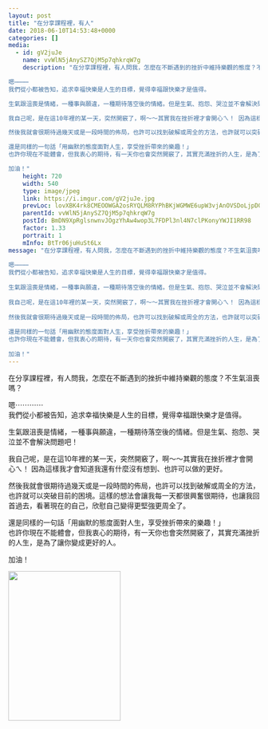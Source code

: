```yaml
---
layout: post
title: "在分享課程裡，有人" 
date: 2018-06-10T14:53:48+0000 
categories: [] 
media:
  - id: gV2juJe
    name: vvWlN5jAnySZ7QjM5p7qhkrqW7g
    description: "在分享課程裡，有人問我，怎麼在不斷遇到的挫折中維持樂觀的態度？不生氣沮喪嗎？

嗯⋯⋯⋯⋯
我們從小都被告知，追求幸福快樂是人生的目標，覺得幸福跟快樂才是值得。

生氣跟沮喪是情緒，一種事與願違，一種期待落空後的情緒。但是生氣、抱怨、哭泣並不會解決問題吧！

我自己呢，是在這10年裡的某一天，突然開竅了，啊～～其實我在挫折裡才會開心ㄟ！ 因為這樣我才會知道我還有什麼沒有想到、也許可以做的更好。

然後我就會很期待過幾天或是一段時間的佈局，也許可以找到破解或周全的方法，也許就可以突破目前的困境。這樣的想法會讓我每一天都很興奮很期待，也讓我回首過去，看著現在的自己，欣慰自己變得更堅強更周全了。

還是同樣的一句話「用幽默的態度面對人生，享受挫折帶來的樂趣！」
也許你現在不能體會，但我衷心的期待，有一天你也會突然開竅了，其實充滿挫折的人生，是為了讓你變成更好的人。

加油！"   
    height: 720
    width: 540
    type: image/jpeg
    link: https://i.imgur.com/gV2juJe.jpg
    prevLoc: lovXBK4rk8CMEOOWGA2osRYQLM8RYPhBKjWGMWE6upW3vjAnOVSDoLjpD0DvTLWO9qMGB7I7X02OqVKosmQjDjrPWrIR3gpZZO28IwORnjPZjXcoVPJl1M3GhgZpjpJpBZSp3wwnQNENt1A0kvJ2Xpsz60WZDLO9SmoGxYRz2jH93JMknk1vCQEkpmVGERfq2DmD33QLUjozD9RYVGI75r24zp9OfOP5MxNEJySzvMNl4BvgfEDxZ9n91mhnj7gRR5kKhplzvlg
    parentId: vvWlN5jAnySZ7QjM5p7qhkrqW7g
    postId: BmDN9XpRglsnwnvJOgzYhAw4wop3L7FDPl3nl4N7clPKonyYWJI1RR98
    factor: 1.33
    portrait: 1
    mInfo: BtTr06juHuSt6Lx
message: "在分享課程裡，有人問我，怎麼在不斷遇到的挫折中維持樂觀的態度？不生氣沮喪嗎？  
  
嗯⋯⋯⋯⋯  
我們從小都被告知，追求幸福快樂是人生的目標，覺得幸福跟快樂才是值得。  
  
生氣跟沮喪是情緒，一種事與願違，一種期待落空後的情緒。但是生氣、抱怨、哭泣並不會解決問題吧！  
  
我自己呢，是在這10年裡的某一天，突然開竅了，啊～～其實我在挫折裡才會開心ㄟ！ 因為這樣我才會知道我還有什麼沒有想到、也許可以做的更好。  
  
然後我就會很期待過幾天或是一段時間的佈局，也許可以找到破解或周全的方法，也許就可以突破目前的困境。這樣的想法會讓我每一天都很興奮很期待，也讓我回首過去，看著現在的自己，欣慰自己變得更堅強更周全了。  
  
還是同樣的一句話「用幽默的態度面對人生，享受挫折帶來的樂趣！」  
也許你現在不能體會，但我衷心的期待，有一天你也會突然開竅了，其實充滿挫折的人生，是為了讓你變成更好的人。  
  
加油！"
---
```


在分享課程裡，有人問我，怎麼在不斷遇到的挫折中維持樂觀的態度？不生氣沮喪嗎？  
  
嗯⋯⋯⋯⋯  
我們從小都被告知，追求幸福快樂是人生的目標，覺得幸福跟快樂才是值得。  
  
生氣跟沮喪是情緒，一種事與願違，一種期待落空後的情緒。但是生氣、抱怨、哭泣並不會解決問題吧！  
  
我自己呢，是在這10年裡的某一天，突然開竅了，啊～～其實我在挫折裡才會開心ㄟ！ 因為這樣我才會知道我還有什麼沒有想到、也許可以做的更好。  
  
然後我就會很期待過幾天或是一段時間的佈局，也許可以找到破解或周全的方法，也許就可以突破目前的困境。這樣的想法會讓我每一天都很興奮很期待，也讓我回首過去，看著現在的自己，欣慰自己變得更堅強更周全了。  
  
還是同樣的一句話「用幽默的態度面對人生，享受挫折帶來的樂趣！」  
也許你現在不能體會，但我衷心的期待，有一天你也會突然開竅了，其實充滿挫折的人生，是為了讓你變成更好的人。  
  
加油！


[//]: #media:  
<a href="https://i.imgur.com/gV2juJe.jpg"><img src="https://i.imgur.com/gV2juJe.jpg" height="300" width="225" /></a> 
 
